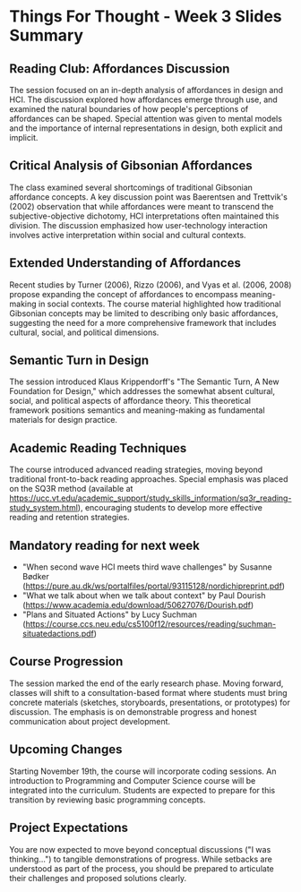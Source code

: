 # Things For Thought - Week 3 Slides Summary

## Reading Club: Affordances Discussion
The session focused on an in-depth analysis of affordances in design and HCI. The discussion explored how affordances emerge through use, and examined the natural boundaries of how people's perceptions of affordances can be shaped. Special attention was given to mental models and the importance of internal representations in design, both explicit and implicit.

## Critical Analysis of Gibsonian Affordances
The class examined several shortcomings of traditional Gibsonian affordance concepts. A key discussion point was Baerentsen and Trettvik's (2002) observation that while affordances were meant to transcend the subjective-objective dichotomy, HCI interpretations often maintained this division. The discussion emphasized how user-technology interaction involves active interpretation within social and cultural contexts.

## Extended Understanding of Affordances
Recent studies by Turner (2006), Rizzo (2006), and Vyas et al. (2006, 2008) propose expanding the concept of affordances to encompass meaning-making in social contexts. The course material highlighted how traditional Gibsonian concepts may be limited to describing only basic affordances, suggesting the need for a more comprehensive framework that includes cultural, social, and political dimensions.

## Semantic Turn in Design
The session introduced Klaus Krippendorff's "The Semantic Turn, A New Foundation for Design," which addresses the somewhat absent cultural, social, and political aspects of affordance theory. This theoretical framework positions semantics and meaning-making as fundamental materials for design practice.

## Academic Reading Techniques
The course introduced advanced reading strategies, moving beyond traditional front-to-back reading approaches. Special emphasis was placed on the SQ3R method (available at https://ucc.vt.edu/academic_support/study_skills_information/sq3r_reading-study_system.html), encouraging students to develop more effective reading and retention strategies.

## Mandatory reading for next week

- "When second wave HCI meets third wave challenges" by Susanne Bødker (https://pure.au.dk/ws/portalfiles/portal/93115128/nordichipreprint.pdf)
- "What we talk about when we talk about context" by Paul Dourish (https://www.academia.edu/download/50627076/Dourish.pdf)
- "Plans and Situated Actions" by Lucy Suchman (https://course.ccs.neu.edu/cs5100f12/resources/reading/suchman-situatedactions.pdf)

## Course Progression
The session marked the end of the early research phase. Moving forward, classes will shift to a consultation-based format where students must bring concrete materials (sketches, storyboards, presentations, or prototypes) for discussion. The emphasis is on demonstrable progress and honest communication about project development.

## Upcoming Changes
Starting November 19th, the course will incorporate coding sessions. An introduction to Programming and Computer Science course will be integrated into the curriculum. Students are expected to prepare for this transition by reviewing basic programming concepts.

## Project Expectations
You are now expected to move beyond conceptual discussions ("I was thinking...") to tangible demonstrations of progress. While setbacks are understood as part of the process, you should be prepared to articulate their challenges and proposed solutions clearly.